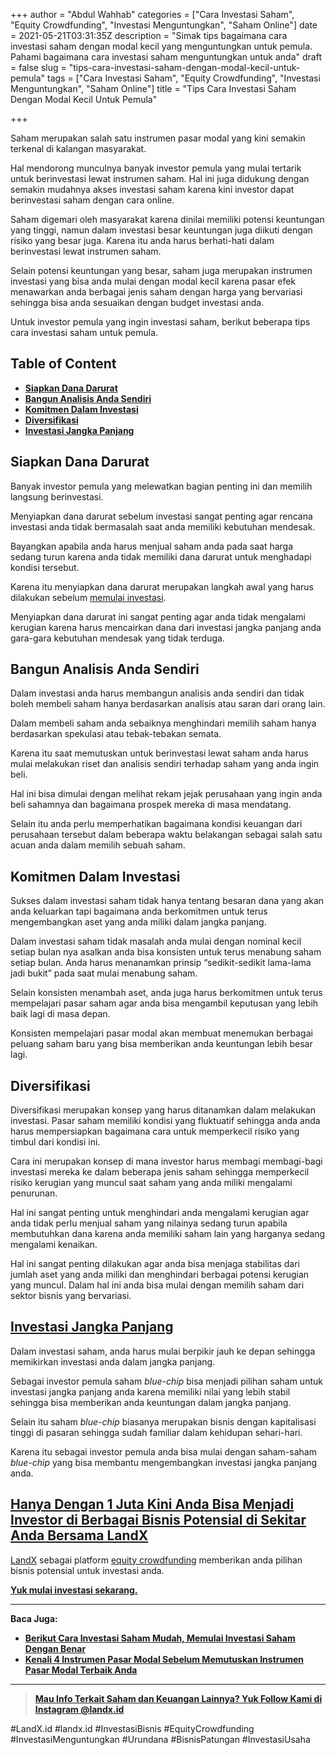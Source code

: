 +++
author = "Abdul Wahhab"
categories = ["Cara Investasi Saham", "Equity Crowdfunding", "Investasi Menguntungkan", "Saham Online"]
date = 2021-05-21T03:31:35Z
description = "Simak tips bagaimana cara investasi saham dengan modal kecil yang menguntungkan untuk pemula. Pahami bagaimana cara investasi saham menguntungkan untuk anda"
draft = false
slug = "tips-cara-investasi-saham-dengan-modal-kecil-untuk-pemula"
tags = ["Cara Investasi Saham", "Equity Crowdfunding", "Investasi Menguntungkan", "Saham Online"]
title = "Tips Cara Investasi Saham Dengan Modal Kecil Untuk Pemula"

+++


Saham merupakan salah satu instrumen pasar modal yang kini semakin terkenal di kalangan masyarakat.

Hal mendorong munculnya banyak investor pemula yang mulai tertarik untuk berinvestasi lewat instrumen saham. Hal ini juga didukung dengan semakin mudahnya akses investasi saham karena kini investor dapat berinvestasi saham dengan cara online.

Saham digemari oleh masyarakat karena dinilai memiliki potensi keuntungan yang tinggi, namun dalam investasi besar keuntungan juga diikuti dengan risiko yang besar juga. Karena itu anda harus berhati-hati dalam berinvestasi lewat instrumen saham.

Selain potensi keuntungan yang besar, saham juga merupakan instrumen investasi yang bisa anda mulai dengan modal kecil karena pasar efek menawarkan anda berbagai jenis saham dengan harga yang bervariasi sehingga bisa anda sesuaikan dengan budget investasi anda.

Untuk investor pemula yang ingin investasi saham, berikut beberapa tips cara investasi saham untuk pemula.

## Table of Content

* **[Siapkan Dana Darurat](#siapkan-dana-darurat)**
* **[Bangun Analisis Anda Sendiri](#bangun-analisis-anda-sendiri)**
* **[Komitmen Dalam Investasi](#bangun-analisis-anda-sendiri)**
* **[Diversifikasi](#diversifikasi)**
* **[Investasi Jangka Panjang](#investasi-jangka-panjang)**

## Siapkan Dana Darurat

Banyak investor pemula yang melewatkan bagian penting ini dan memilih langsung berinvestasi.

Menyiapkan dana darurat sebelum investasi sangat penting agar rencana investasi anda tidak bermasalah saat anda memiliki kebutuhan mendesak.

Bayangkan apabila anda harus menjual saham anda pada saat harga sedang turun karena anda tidak memiliki dana darurat untuk menghadapi kondisi tersebut.

Karena itu menyiapkan dana darurat merupakan langkah awal yang harus dilakukan sebelum [memulai investasi](https://landx.id/).

Menyiapkan dana darurat ini sangat penting agar anda tidak mengalami kerugian karena harus mencairkan dana dari investasi jangka panjang anda gara-gara kebutuhan mendesak yang tidak terduga.

## Bangun Analisis Anda Sendiri

Dalam investasi anda harus membangun analisis anda sendiri dan tidak boleh membeli saham hanya berdasarkan analisis atau saran dari orang lain.

Dalam membeli saham anda sebaiknya menghindari memilih saham hanya berdasarkan spekulasi atau tebak-tebakan semata.

Karena itu saat memutuskan untuk berinvestasi lewat saham anda harus mulai melakukan riset dan analisis sendiri terhadap saham yang anda ingin beli.

Hal ini bisa dimulai dengan melihat rekam jejak perusahaan yang ingin anda beli sahamnya dan bagaimana prospek mereka di masa mendatang.

Selain itu anda perlu memperhatikan bagaimana kondisi keuangan dari perusahaan tersebut dalam beberapa waktu belakangan sebagai salah satu acuan anda dalam memilih sebuah saham.

## Komitmen Dalam Investasi

Sukses dalam investasi saham tidak hanya tentang besaran dana yang akan anda keluarkan tapi bagaimana anda berkomitmen untuk terus mengembangkan aset yang anda miliki dalam jangka panjang.

Dalam investasi saham tidak masalah anda mulai dengan nominal kecil setiap bulan nya asalkan anda bisa konsisten untuk terus menabung saham setiap bulan. Anda harus menanamkan prinsip “sedikit-sedikit lama-lama jadi bukit” pada saat mulai menabung saham.

Selain konsisten menambah aset, anda juga harus berkomitmen untuk terus mempelajari pasar saham agar anda bisa mengambil keputusan yang lebih baik lagi di masa depan.

Konsisten mempelajari pasar modal akan membuat menemukan berbagai peluang saham baru yang bisa memberikan anda keuntungan lebih besar lagi.

## Diversifikasi

Diversifikasi merupakan konsep yang harus ditanamkan dalam melakukan investasi. Pasar saham memiliki kondisi yang fluktuatif sehingga anda anda harus mempersiapkan bagaimana cara untuk memperkecil risiko yang timbul dari kondisi ini.

Cara ini merupakan konsep di mana investor harus membagi membagi-bagi investasi mereka ke dalam beberapa jenis saham sehingga memperkecil risiko kerugian yang muncul saat saham yang anda miliki mengalami penurunan.

Hal ini sangat penting untuk menghindari anda mengalami kerugian agar anda tidak perlu menjual saham yang nilainya sedang turun apabila membutuhkan dana karena anda memiliki saham lain yang harganya sedang mengalami kenaikan.

Hal ini sangat penting dilakukan agar anda bisa menjaga stabilitas dari jumlah aset yang anda miliki dan menghindari berbagai potensi kerugian yang muncul. Dalam hal ini anda bisa mulai dengan memilih saham dari sektor bisnis yang bervariasi.

## [Investasi Jangka Panjang](https://landx.id/)

Dalam investasi saham, anda harus mulai berpikir jauh ke depan sehingga memikirkan investasi anda dalam jangka panjang.

Sebagai investor pemula saham _blue-chip_ bisa menjadi pilihan saham untuk investasi jangka panjang anda karena memiliki nilai yang lebih stabil sehingga bisa memberikan anda keuntungan dalam jangka panjang.

Selain itu saham _blue-chip_ biasanya merupakan bisnis dengan kapitalisasi tinggi di pasaran sehingga sudah familiar dalam kehidupan sehari-hari.

Karena itu sebagai investor pemula anda bisa mulai dengan saham-saham _blue-chip_ yang bisa membantu mengembangkan investasi jangka panjang anda.

## [Hanya Dengan 1 Juta Kini Anda Bisa Menjadi Investor di Berbagai Bisnis Potensial di Sekitar Anda Bersama LandX](https://landx.id/)

[LandX](https://landx.id/) sebagai platform [equity crowdfunding](https://landx.id/) memberikan anda pilihan bisnis potensial untuk investasi anda.

**[Yuk mulai investasi sekarang.](https://landx.id/)**

---

**Baca Juga:**

* **[Berikut Cara Investasi Saham Mudah, Memulai Investasi Saham Dengan Benar](https://landx.id/blog/berikut-cara-investasi-saham-mudah-memulai-investasi-saham-dengan-benar/)**
* **[Kenali 4 Instrumen Pasar Modal Sebelum Memutuskan Instrumen Pasar Modal Terbaik Anda](https://landx.id/blog/kenali-4-instrumen-pasar-modal-sebelum-memutuskan-instrumen-pasar-modal-terbaik-anda/)**

---

> [**Mau Info Terkait Saham dan Keuangan Lainnya? Yuk Follow Kami di Instagram @landx.id**](https://www.instagram.com/landx.id/?utm_medium=copy_link)

‌#LandX.id	#landx.id	#InvestasiBisnis	#EquityCrowdfunding	#InvestasiMenguntungkan	#Urundana	#BisnisPatungan	#InvestasiUsaha

